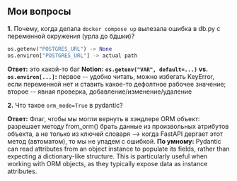 ## Мои вопросы

**1.** Почему, когда делала ```docker compose up``` вылезала ошибка в db.py с переменной окружения (урла до бдшки)?
```python
os.getenv("POSTGRES_URL") -> None
os.environ["POSTGRES_URL"] -> actual path
```
**Ответ:** это какой-то баг
**Notion:**
**```os.getenv("VAR", default=...)``` vs. ```os.environ[...]```:** первое -- удобно читать, можно избегать KeyError, если переменной нет и ставить какое-то дефолтное рабочее значение; второе -- явная проверка, добавление/изменение/удаление

**2.** Что такое ```orm_mode=True``` в pydantic?

**Ответ:** Флаг, чтобы мы могли вернуть в хэндлере ORM объект: разрешает методу from_orm() брать данные из произвольных атрибутов объекта, а не только из ключей словаря --> когда FastAPI дергает этот метод (автоматом), то мы не упадем с ошибкой.
**По умному:**
Pydantic can read attributes from an object instance to populate its fields, rather than expecting a dictionary-like structure. This is particularly useful when working with ORM objects, as they typically expose data as instance attributes.
